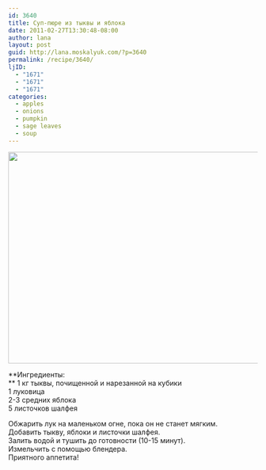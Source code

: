 ```yaml
---
id: 3640
title: Суп-пюре из тыквы и яблока
date: 2011-02-27T13:30:48-08:00
author: lana
layout: post
guid: http://lana.moskalyuk.com/?p=3640
permalink: /recipe/3640/
ljID:
  - "1671"
  - "1671"
  - "1671"
categories:
  - apples
  - onions
  - pumpkin
  - sage leaves
  - soup
---
```

<img loading="lazy" class="alignnone" title="soup" src="http://farm6.static.flickr.com/5054/5477585977_c587118159_z.jpg" alt="" width="640" height="427" />

**Ингредиенты:  
** 1 кг тыквы, почищенной и нарезанной на кубики  
1 луковица  
2-3 средних яблока  
5 листочков шалфея

Обжарить лук на маленьком огне, пока он не станет мягким.  
Добавить тыкву, яблоки и листочки шалфея.  
Залить водой и тушить до готовности (10-15 минут).  
Измельчить с помощью блендера.  
Приятного аппетита!